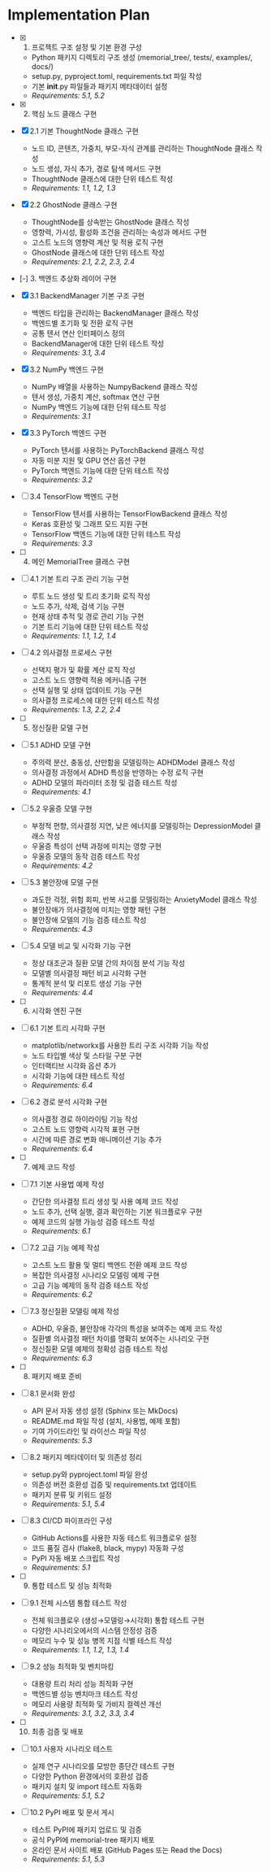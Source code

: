 # Implementation Plan

- [x] 1. 프로젝트 구조 설정 및 기본 환경 구성
  - Python 패키지 디렉토리 구조 생성 (memorial_tree/, tests/, examples/, docs/)
  - setup.py, pyproject.toml, requirements.txt 파일 작성
  - 기본 __init__.py 파일들과 패키지 메타데이터 설정
  - _Requirements: 5.1, 5.2_

- [x] 2. 핵심 노드 클래스 구현




- [x] 2.1 기본 ThoughtNode 클래스 구현



  - 노드 ID, 콘텐츠, 가중치, 부모-자식 관계를 관리하는 ThoughtNode 클래스 작성
  - 노드 생성, 자식 추가, 경로 탐색 메서드 구현
  - ThoughtNode 클래스에 대한 단위 테스트 작성
  - _Requirements: 1.1, 1.2, 1.3_

- [x] 2.2 GhostNode 클래스 구현


  - ThoughtNode를 상속받는 GhostNode 클래스 작성
  - 영향력, 가시성, 활성화 조건을 관리하는 속성과 메서드 구현
  - 고스트 노드의 영향력 계산 및 적용 로직 구현
  - GhostNode 클래스에 대한 단위 테스트 작성
  - _Requirements: 2.1, 2.2, 2.3, 2.4_

- [-] 3. 백엔드 추상화 레이어 구현


- [x] 3.1 BackendManager 기본 구조 구현



  - 백엔드 타입을 관리하는 BackendManager 클래스 작성
  - 백엔드별 초기화 및 전환 로직 구현
  - 공통 텐서 연산 인터페이스 정의
  - BackendManager에 대한 단위 테스트 작성
  - _Requirements: 3.1, 3.4_

- [x] 3.2 NumPy 백엔드 구현





  - NumPy 배열을 사용하는 NumpyBackend 클래스 작성
  - 텐서 생성, 가중치 계산, softmax 연산 구현
  - NumPy 백엔드 기능에 대한 단위 테스트 작성
  - _Requirements: 3.1_

- [x] 3.3 PyTorch 백엔드 구현





  - PyTorch 텐서를 사용하는 PyTorchBackend 클래스 작성
  - 자동 미분 지원 및 GPU 연산 옵션 구현
  - PyTorch 백엔드 기능에 대한 단위 테스트 작성
  - _Requirements: 3.2_

- [ ] 3.4 TensorFlow 백엔드 구현
  - TensorFlow 텐서를 사용하는 TensorFlowBackend 클래스 작성
  - Keras 호환성 및 그래프 모드 지원 구현
  - TensorFlow 백엔드 기능에 대한 단위 테스트 작성
  - _Requirements: 3.3_

- [ ] 4. 메인 MemorialTree 클래스 구현
- [ ] 4.1 기본 트리 구조 관리 기능 구현
  - 루트 노드 생성 및 트리 초기화 로직 작성
  - 노드 추가, 삭제, 검색 기능 구현
  - 현재 상태 추적 및 경로 관리 기능 구현
  - 기본 트리 기능에 대한 단위 테스트 작성
  - _Requirements: 1.1, 1.2, 1.4_

- [ ] 4.2 의사결정 프로세스 구현
  - 선택지 평가 및 확률 계산 로직 작성
  - 고스트 노드 영향력 적용 메커니즘 구현
  - 선택 실행 및 상태 업데이트 기능 구현
  - 의사결정 프로세스에 대한 단위 테스트 작성
  - _Requirements: 1.3, 2.2, 2.4_

- [ ] 5. 정신질환 모델 구현
- [ ] 5.1 ADHD 모델 구현
  - 주의력 분산, 충동성, 산만함을 모델링하는 ADHDModel 클래스 작성
  - 의사결정 과정에서 ADHD 특성을 반영하는 수정 로직 구현
  - ADHD 모델의 파라미터 조정 및 검증 테스트 작성
  - _Requirements: 4.1_

- [ ] 5.2 우울증 모델 구현
  - 부정적 편향, 의사결정 지연, 낮은 에너지를 모델링하는 DepressionModel 클래스 작성
  - 우울증 특성이 선택 과정에 미치는 영향 구현
  - 우울증 모델의 동작 검증 테스트 작성
  - _Requirements: 4.2_

- [ ] 5.3 불안장애 모델 구현
  - 과도한 걱정, 위험 회피, 반복 사고를 모델링하는 AnxietyModel 클래스 작성
  - 불안장애가 의사결정에 미치는 영향 패턴 구현
  - 불안장애 모델의 기능 검증 테스트 작성
  - _Requirements: 4.3_

- [ ] 5.4 모델 비교 및 시각화 기능 구현
  - 정상 대조군과 질환 모델 간의 차이점 분석 기능 작성
  - 모델별 의사결정 패턴 비교 시각화 구현
  - 통계적 분석 및 리포트 생성 기능 구현
  - _Requirements: 4.4_

- [ ] 6. 시각화 엔진 구현
- [ ] 6.1 기본 트리 시각화 구현
  - matplotlib/networkx를 사용한 트리 구조 시각화 기능 작성
  - 노드 타입별 색상 및 스타일 구분 구현
  - 인터랙티브 시각화 옵션 추가
  - 시각화 기능에 대한 테스트 작성
  - _Requirements: 6.4_

- [ ] 6.2 경로 분석 시각화 구현
  - 의사결정 경로 하이라이팅 기능 작성
  - 고스트 노드 영향력 시각적 표현 구현
  - 시간에 따른 경로 변화 애니메이션 기능 추가
  - _Requirements: 6.4_

- [ ] 7. 예제 코드 작성
- [ ] 7.1 기본 사용법 예제 작성
  - 간단한 의사결정 트리 생성 및 사용 예제 코드 작성
  - 노드 추가, 선택 실행, 결과 확인하는 기본 워크플로우 구현
  - 예제 코드의 실행 가능성 검증 테스트 작성
  - _Requirements: 6.1_

- [ ] 7.2 고급 기능 예제 작성
  - 고스트 노드 활용 및 멀티 백엔드 전환 예제 코드 작성
  - 복잡한 의사결정 시나리오 모델링 예제 구현
  - 고급 기능 예제의 동작 검증 테스트 작성
  - _Requirements: 6.2_

- [ ] 7.3 정신질환 모델링 예제 작성
  - ADHD, 우울증, 불안장애 각각의 특성을 보여주는 예제 코드 작성
  - 질환별 의사결정 패턴 차이를 명확히 보여주는 시나리오 구현
  - 정신질환 모델 예제의 정확성 검증 테스트 작성
  - _Requirements: 6.3_

- [ ] 8. 패키지 배포 준비
- [ ] 8.1 문서화 완성
  - API 문서 자동 생성 설정 (Sphinx 또는 MkDocs)
  - README.md 파일 작성 (설치, 사용법, 예제 포함)
  - 기여 가이드라인 및 라이선스 파일 작성
  - _Requirements: 5.3_

- [ ] 8.2 패키지 메타데이터 및 의존성 정리
  - setup.py와 pyproject.toml 파일 완성
  - 의존성 버전 호환성 검증 및 requirements.txt 업데이트
  - 패키지 분류 및 키워드 설정
  - _Requirements: 5.1, 5.4_

- [ ] 8.3 CI/CD 파이프라인 구성
  - GitHub Actions를 사용한 자동 테스트 워크플로우 설정
  - 코드 품질 검사 (flake8, black, mypy) 자동화 구성
  - PyPI 자동 배포 스크립트 작성
  - _Requirements: 5.1_

- [ ] 9. 통합 테스트 및 성능 최적화
- [ ] 9.1 전체 시스템 통합 테스트 작성
  - 전체 워크플로우 (생성→모델링→시각화) 통합 테스트 구현
  - 다양한 시나리오에서의 시스템 안정성 검증
  - 메모리 누수 및 성능 병목 지점 식별 테스트 작성
  - _Requirements: 1.1, 1.2, 1.3, 1.4_

- [ ] 9.2 성능 최적화 및 벤치마킹
  - 대용량 트리 처리 성능 최적화 구현
  - 백엔드별 성능 벤치마크 테스트 작성
  - 메모리 사용량 최적화 및 가비지 컬렉션 개선
  - _Requirements: 3.1, 3.2, 3.3, 3.4_

- [ ] 10. 최종 검증 및 배포
- [ ] 10.1 사용자 시나리오 테스트
  - 실제 연구 시나리오를 모방한 종단간 테스트 구현
  - 다양한 Python 환경에서의 호환성 검증
  - 패키지 설치 및 import 테스트 자동화
  - _Requirements: 5.1, 5.2_

- [ ] 10.2 PyPI 배포 및 문서 게시
  - 테스트 PyPI에 패키지 업로드 및 검증
  - 공식 PyPI에 memorial-tree 패키지 배포
  - 온라인 문서 사이트 배포 (GitHub Pages 또는 Read the Docs)
  - _Requirements: 5.1, 5.3_